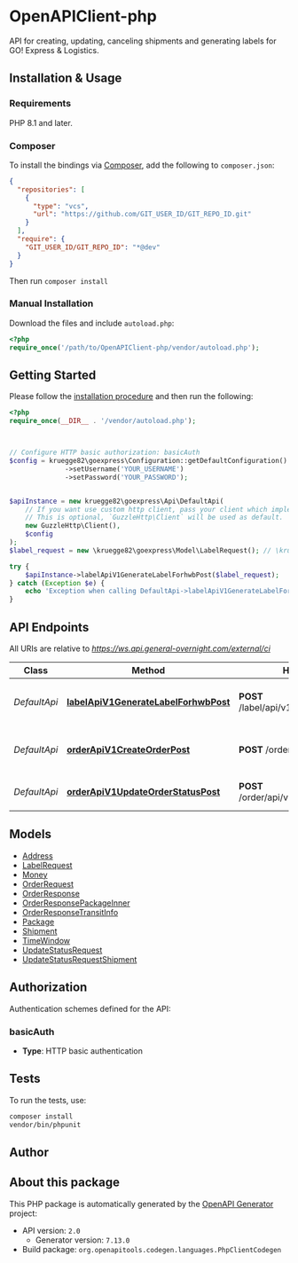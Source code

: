 # OpenAPIClient-php

API for creating, updating, canceling shipments and generating labels for GO! Express & Logistics.


## Installation & Usage

### Requirements

PHP 8.1 and later.

### Composer

To install the bindings via [Composer](https://getcomposer.org/), add the following to `composer.json`:

```json
{
  "repositories": [
    {
      "type": "vcs",
      "url": "https://github.com/GIT_USER_ID/GIT_REPO_ID.git"
    }
  ],
  "require": {
    "GIT_USER_ID/GIT_REPO_ID": "*@dev"
  }
}
```

Then run `composer install`

### Manual Installation

Download the files and include `autoload.php`:

```php
<?php
require_once('/path/to/OpenAPIClient-php/vendor/autoload.php');
```

## Getting Started

Please follow the [installation procedure](#installation--usage) and then run the following:

```php
<?php
require_once(__DIR__ . '/vendor/autoload.php');



// Configure HTTP basic authorization: basicAuth
$config = kruegge82\goexpress\Configuration::getDefaultConfiguration()
              ->setUsername('YOUR_USERNAME')
              ->setPassword('YOUR_PASSWORD');


$apiInstance = new kruegge82\goexpress\Api\DefaultApi(
    // If you want use custom http client, pass your client which implements `GuzzleHttp\ClientInterface`.
    // This is optional, `GuzzleHttp\Client` will be used as default.
    new GuzzleHttp\Client(),
    $config
);
$label_request = new \kruegge82\goexpress\Model\LabelRequest(); // \kruegge82\goexpress\Model\LabelRequest

try {
    $apiInstance->labelApiV1GenerateLabelForhwbPost($label_request);
} catch (Exception $e) {
    echo 'Exception when calling DefaultApi->labelApiV1GenerateLabelForhwbPost: ', $e->getMessage(), PHP_EOL;
}

```

## API Endpoints

All URIs are relative to *https://ws.api.general-overnight.com/external/ci*

Class | Method | HTTP request | Description
------------ | ------------- | ------------- | -------------
*DefaultApi* | [**labelApiV1GenerateLabelForhwbPost**](docs/Api/DefaultApi.md#labelapiv1generatelabelforhwbpost) | **POST** /label/api/v1/generateLabelForhwb | Generate label for existing HWB
*DefaultApi* | [**orderApiV1CreateOrderPost**](docs/Api/DefaultApi.md#orderapiv1createorderpost) | **POST** /order/api/v1/createOrder | Create or update shipment order
*DefaultApi* | [**orderApiV1UpdateOrderStatusPost**](docs/Api/DefaultApi.md#orderapiv1updateorderstatuspost) | **POST** /order/api/v1/updateOrderStatus | Update order status

## Models

- [Address](docs/Model/Address.md)
- [LabelRequest](docs/Model/LabelRequest.md)
- [Money](docs/Model/Money.md)
- [OrderRequest](docs/Model/OrderRequest.md)
- [OrderResponse](docs/Model/OrderResponse.md)
- [OrderResponsePackageInner](docs/Model/OrderResponsePackageInner.md)
- [OrderResponseTransitInfo](docs/Model/OrderResponseTransitInfo.md)
- [Package](docs/Model/Package.md)
- [Shipment](docs/Model/Shipment.md)
- [TimeWindow](docs/Model/TimeWindow.md)
- [UpdateStatusRequest](docs/Model/UpdateStatusRequest.md)
- [UpdateStatusRequestShipment](docs/Model/UpdateStatusRequestShipment.md)

## Authorization

Authentication schemes defined for the API:
### basicAuth

- **Type**: HTTP basic authentication

## Tests

To run the tests, use:

```bash
composer install
vendor/bin/phpunit
```

## Author



## About this package

This PHP package is automatically generated by the [OpenAPI Generator](https://openapi-generator.tech) project:

- API version: `2.0`
    - Generator version: `7.13.0`
- Build package: `org.openapitools.codegen.languages.PhpClientCodegen`
